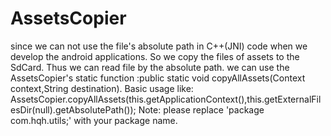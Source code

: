 # AssetsCopier
since we can not use the file's absolute path in C++(JNI) code when we develop the android applications. So  we copy the files 
of assets to the SdCard. Thus we can read file by the absolute path.
we can use the AssetsCopier's static function :public  static void copyAllAssets(Context context,String destination).
Basic usage like:
AssetsCopier.copyAllAssets(this.getApplicationContext(),this.getExternalFilesDir(null).getAbsolutePath());
Note:
please replace 'package com.hqh.utils;' with your package name.
